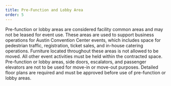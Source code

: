 ```yaml
---
title: Pre-Function and Lobby Area
order: 5
---
```


Pre-function or lobby areas are considered facility common areas and may not be leased for event use. These areas are used to support business operations for Austin Convention Center events, which includes space for pedestrian traffic, registration, ticket sales, and in-house catering operations. Furniture located throughout these areas is not allowed to be moved. All other event activities must be held within the contracted space. Pre-function or lobby areas, side doors, escalators, and passenger elevators are not to be used for move-in or move-out purposes. Detailed floor plans are required and must be approved before use of pre-function or lobby areas.

